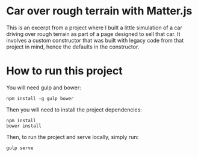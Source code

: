 # Car over rough terrain with Matter.js

This is an excerpt from a project where I built a little simulation of a car driving over rough terrain as part of a page designed to sell that car. It involves a custom constructor that was built with legacy code from that project in mind, hence the defaults in the constructor.

# How to run this project

You will need gulp and bower:

```
npm install -g gulp bower
```

Then you will need to install the project dependencies:

```
npm install
bower install
```

Then, to run the project and serve locally, simply run:

```
gulp serve
```